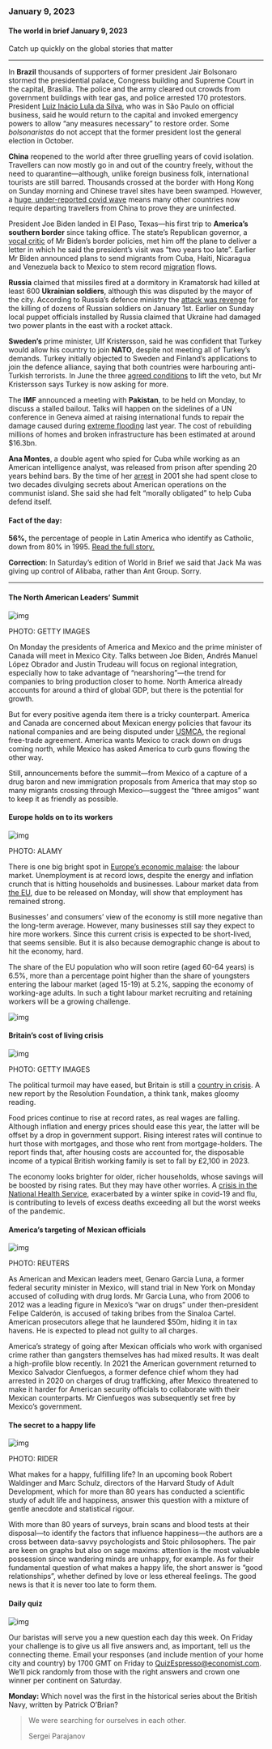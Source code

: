### January 9, 2023

#### The world in brief January 9, 2023

Catch up quickly on the global stories that matter

------

In **Brazil** thousands of supporters of former president Jair Bolsonaro stormed the presidential palace, Congress building and Supreme Court in the capital, Brasília. The police and the army cleared out crowds from government buildings with tear gas, and police arrested 170 protestors. President [Luiz Inácio Lula da Silva](https://www.economist.com/the-americas/2022/12/31/brazils-new-president-faces-a-fiscal-crunch-and-a-fickle-congress), who was in São Paulo on official business, said he would return to the capital and invoked emergency powers to allow “any measures necessary” to restore order. Some *bolsonaristas* do not accept that the former president lost the general election in October.

**China** reopened to the world after three gruelling years of covid isolation. Travellers can now mostly go in and out of the country freely, without the need to quarantine—although, unlike foreign business folk, international tourists are still barred. Thousands crossed at the border with Hong Kong on Sunday morning and Chinese travel sites have been swamped. However, a [huge, under-reported covid wave](https://www.economist.com/china/2023/01/05/china-is-overwhelmed-yet-an-even-bigger-covid-wave-may-be-coming) means many other countries now require departing travellers from China to prove they are uninfected.

President Joe Biden landed in El Paso, Texas—his first trip to **America’s southern border** since taking office. The state’s Republican governor, a [vocal critic](https://www.economist.com/united-states/2022/08/25/americas-border-crisis-reaches-new-york-by-bus) of Mr Biden’s border policies, met him off the plane to deliver a letter in which he said the president’s visit was “two years too late”. Earlier Mr Biden announced plans to send migrants from Cuba, Haiti, Nicaragua and Venezuela back to Mexico to stem record [migration](https://www.economist.com/united-states/2022/05/22/the-title-42-furore-highlights-americas-broken-immigration-system) flows.

**Russia** claimed that missiles fired at a dormitory in Kramatorsk had killed at least 600 **Ukrainian soldiers**, although this was disputed by the mayor of the city. According to Russia’s defence ministry the [attack was revenge](https://www.economist.com/europe/2022/12/23/making-sense-of-vladimir-putins-war) for the killing of dozens of Russian soldiers on January 1st. Earlier on Sunday local puppet officials installed by Russia claimed that Ukraine had damaged two power plants in the east with a rocket attack.

**Sweden’s** prime minister, Ulf Kristersson, said he was confident that Turkey would allow his country to join **NATO**, despite not meeting all of Turkey’s demands. Turkey initially objected to Sweden and Finland’s applications to join the defence alliance, saying that both countries were harbouring anti-Turkish terrorists. In June the three [agreed conditions](https://www.economist.com/europe/2022/06/28/turkey-lifts-its-block-on-letting-sweden-and-finland-join-nato) to lift the veto, but Mr Kristersson says Turkey is now asking for more.

The **IMF** announced a meeting with **Pakistan**, to be held on Monday, to discuss a stalled bailout. Talks will happen on the sidelines of a UN conference in Geneva aimed at raising international funds to repair the damage caused during [extreme flooding](https://www.economist.com/graphic-detail/2022/09/15/devastating-floods-like-pakistans-will-be-more-common-in-a-warming-world) last year. The cost of rebuilding millions of homes and broken infrastructure has been estimated at around $16.3bn.

**Ana Montes**, a double agent who spied for Cuba while working as an American intelligence analyst, was released from prison after spending 20 years behind bars. By the time of her [arrest](https://www.economist.com/united-states/2001/09/27/low-fidelity) in 2001 she had spent close to two decades divulging secrets about American operations on the communist island. She said she had felt “morally obligated” to help Cuba defend itself.



#### **Fact of the day:** 

**56%**, the percentage of people in Latin America who identify as Catholic, down from 80% in 1995. [Read the full story.](https://www.economist.com/international/2023/01/02/the-death-of-pope-benedict-removes-a-problem-for-liberal-catholics)



**Correction**: In Saturday’s edition of World in Brief we said that Jack Ma was giving up control of Alibaba, rather than Ant Group. Sorry.



------



#### The North American Leaders’ Summit

![img](https://niceboy.online/insight/public/Espresso/PHOTOS/20230107_dap342.jpg)

PHOTO: GETTY IMAGES

On Monday the presidents of America and Mexico and the prime minister of Canada will meet in Mexico City. Talks between Joe Biden, Andrés Manuel López Obrador and Justin Trudeau will focus on regional integration, especially how to take advantage of “nearshoring”—the trend for companies to bring production closer to home. North America already accounts for around a third of global GDP, but there is the potential for growth.

But for every positive agenda item there is a tricky counterpart. America and Canada are concerned about Mexican energy policies that favour its national companies and are being disputed under [USMCA](https://www.economist.com/the-americas/2018/10/04/canada-joins-north-americas-revised-trade-deal), the regional free-trade agreement. America wants Mexico to crack down on drugs coming north, while Mexico has asked America to curb guns flowing the other way.

Still, announcements before the summit—from Mexico of a capture of a drug baron and new immigration proposals from America that may stop so many migrants crossing through Mexico—suggest the “three amigos” want to keep it as friendly as possible.



#### Europe holds on to its workers

![img](https://niceboy.online/insight/public/Espresso/PHOTOS/20230107_dap348.jpg)

PHOTO: ALAMY

There is one big bright spot in [Europe’s economic malaise](https://www.economist.com/leaders/2022/11/24/europe-faces-an-enduring-crisis-of-energy-and-geopolitics): the labour market. Unemployment is at record lows, despite the energy and inflation crunch that is hitting households and businesses. Labour market data from [the EU](https://www.economist.com/europe/2023/01/05/fifty-years-ago-the-eu-cracked-the-secret-of-its-current-success), due to be released on Monday, will show that employment has remained strong.

Businesses’ and consumers’ view of the economy is still more negative than the long-term average. However, many businesses still say they expect to hire more workers. Since this current crisis is expected to be short-lived, that seems sensible. But it is also because demographic change is about to hit the economy, hard.

The share of the EU population who will soon retire (aged 60-64 years) is 6.5%, more than a percentage point higher than the share of youngsters entering the labour market (aged 15-19) at 5.2%, sapping the economy of working-age adults. In such a tight labour market recruiting and retaining workers will be a growing challenge.

![img](https://niceboy.online/insight/public/Espresso/PHOTOS/20230114_DAC297.jpg)



#### Britain’s cost of living crisis

![img](https://niceboy.online/insight/public/Espresso/PHOTOS/20230107_dap343.jpg)

PHOTO: GETTY IMAGES

The political turmoil may have eased, but Britain is still a [country in crisis](https://www.economist.com/britain/2022/12/15/britains-economic-record-since-2007-ranks-near-the-bottom-among-peer-countries). A new report by the Resolution Foundation, a think tank, makes gloomy reading.

Food prices continue to rise at record rates, as real wages are falling. Although inflation and energy prices should ease this year, the latter will be offset by a drop in government support. Rising interest rates will continue to hurt those with mortgages, and those who rent from mortgage-holders. The report finds that, after housing costs are accounted for, the disposable income of a typical British working family is set to fall by £2,100 in 2023.

The economy looks brighter for older, richer households, whose savings will be boosted by rising rates. But they may have other worries. A [crisis in the National Health Service](https://www.economist.com/the-world-ahead/2022/11/18/britains-nhs-faces-huge-challenges-in-2023), exacerbated by a winter spike in covid-19 and flu, is contributing to levels of excess deaths exceeding all but the worst weeks of the pandemic.



#### America’s targeting of Mexican officials

![img](https://niceboy.online/insight/public/Espresso/PHOTOS/20230107_dap341.jpg)

PHOTO: REUTERS

As American and Mexican leaders meet, Genaro Garcia Luna, a former federal security minister in Mexico, will stand trial in New York on Monday accused of colluding with drug lords. Mr Garcia Luna, who from 2006 to 2012 was a leading figure in Mexico’s “war on drugs” under then-president Felipe Calderón, is accused of taking bribes from the Sinaloa Cartel. American prosecutors allege that he laundered $50m, hiding it in tax havens. He is expected to plead not guilty to all charges.

America’s strategy of going after Mexican officials who work with organised crime rather than gangsters themselves has had mixed results. It was dealt a high-profile blow recently. In 2021 the American government returned to Mexico Salvador Cienfuegos, a former defence chief whom they had arrested in 2020 on charges of drug trafficking, after Mexico threatened to make it harder for American security officials to collaborate with their Mexican counterparts. Mr Cienfuegos was subsequently set free by Mexico’s government.



#### The secret to a happy life

![img](https://niceboy.online/insight/public/Espresso/PHOTOS/20230107_dap345.jpg)

PHOTO: RIDER

What makes for a happy, fulfilling life? In an upcoming book Robert Waldinger and Marc Schulz, directors of the Harvard Study of Adult Development, which for more than 80 years has conducted a scientific study of adult life and happiness, answer this question with a mixture of gentle anecdote and statistical rigour.

With more than 80 years of surveys, brain scans and blood tests at their disposal—to identify the factors that influence happiness—the authors are a cross between data-savvy psychologists and Stoic philosophers. The pair are keen on graphs but also on sage maxims: attention is the most valuable possession since wandering minds are unhappy, for example. As for their fundamental question of what makes a happy life, the short answer is “good relationships”, whether defined by love or less ethereal feelings. The good news is that it is never too late to form them.



#### Daily quiz

![img](https://niceboy.online/insight/public/Espresso/PHOTOS/QuizNEW_90.jpeg)

Our baristas will serve you a new question each day this week. On Friday your challenge is to give us all five answers and, as important, tell us the connecting theme. Email your responses (and include mention of your home city and country) by 1700 GMT on Friday to [QuizEspresso@economist.com](https://mail.google.com/mail/?view=cm&fs=1&tf=1&to=QuizEspresso@economist.com). We’ll pick randomly from those with the right answers and crown one winner per continent on Saturday.

**Monday:** Which novel was the first in the historical series about the British Navy, written by Patrick O’Brian?



> We were searching for ourselves in each other.
>
> Sergei Parajanov



